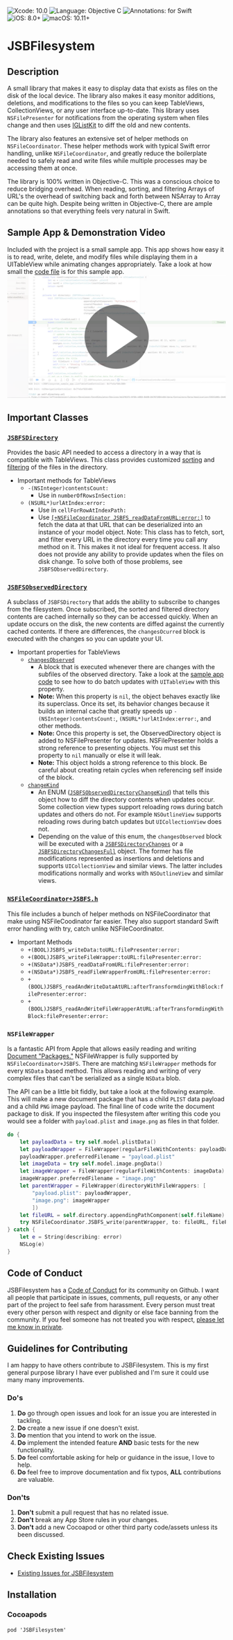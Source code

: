 ![Xcode: 10.0](https://img.shields.io/badge/Xcode-10.0-lightgrey.svg) ![Language: Objective C](https://img.shields.io/badge/Language-Objective%20C-lightgrey.svg) ![Annotations: for Swift](https://img.shields.io/badge/Annotations-for%20Swift-lightgrey.svg) ![iOS: 8.0+](https://img.shields.io/badge/iOS-8.0+-lightgrey.svg) ![macOS: 10.11+](https://img.shields.io/badge/macOS-10.11+-lightgrey.svg)

# JSBFilesystem

## Description
A small library that makes it easy to display data that exists as files on the disk of the local device. The library also makes it easy monitor additions, deletions, and modifications to the files so you can keep  TableViews, CollectionViews, or any user interface up-to-date. This library uses `NSFilePresenter` for notifications from the operating system when files change and then uses [IGListKit](https://github.com/Instagram/IGListKit) to diff the old and new contents.

The library also features an extensive set of helper methods on `NSFileCoordinator`. These helper methods work with typical Swift error handling, unlike `NSFileCoordinator`, and greatly reduce the boilerplate needed to safely read and write files while multiple processes may be accessing them at once.

The library is 100% written in Objective-C. This was a conscious choice to reduce bridging overhead. When reading, sorting, and filtering Arrays of URL's the overhead of switching back and forth between NSArray<NSURL> to Array<URL> can be quite high. Despite being written in Objective-C, there are ample annotations so that everything feels very natural in Swift.
  
## Sample App & Demonstration Video
Included with the project is a small sample app. This app shows how easy it is to read, write, delete, and modify files while displaying them in a UITableView while animating changes appropriately. Take a look at how small the [code file](/JSBFilesystem/JSBFilesystem_sample_app/ListTableViewController.swift) is for this sample app.
[![Play: Sample App Demonstration Video](README/demo-video-playbutton.png)](README/demo-video.mp4)

## Important Classes

### [`JSBFSDirectory`](/JSBFilesystem/JSBFilesystem_Shared/JSBFSDirectory.h#L41)
Provides the basic API needed to access a directory in a way that is compatible with TableViews. This class provides customized [sorting](/JSBFilesystem/JSBFilesystem_Shared/JSBFSDirectory.h#L60) and [filtering](/JSBFilesystem/JSBFilesystem_Shared/JSBFSDirectory.h#L55) of the files in the directory.
- Important methods for TableViews
    - `-(NSInteger)contentsCount:`
        - Use in `numberOfRowsInSection:`
    - `(NSURL*)urlAtIndex:error:`
        - Use in `cellForRowAtIndexPath:`
        - Use [`[+NSFileCoordinator JSBFS_readDataFromURL:error:]`](/JSBFilesystem/JSBFilesystem_Shared/NSFileCoordinator%2BJSBFS.h#L77) to fetch the data at that URL that can be deserialized into an instance of your model object.
 Note: This class has to fetch, sort, and filter every URL in the directory every time you call any method on it. This makes it not ideal for frequent access. It also does not provide any ability to provide updates when the files on disk change. To solve both of those problems, see `JSBFSObservedDirectory`.
 
### [`JSBFSObservedDirectory`](/JSBFilesystem/JSBFilesystem_Shared/JSBFSObservedDirectory.h#L49)
A subclass of `JSBFSDirectory` that adds the ability to subscribe to changes from the filesystem. Once subscribed, the sorted and filtered directory contents are cached internally so they can be accessed quickly. When an update occurs on the disk, the new contents are diffed against the currently cached contents. If there are differences, the `changesOcurred` block is executed with the changes so you can update your UI.
- Important properties for TableViews
    - [`changesObserved`](/JSBFilesystem/JSBFilesystem_Shared/JSBFSObservedDirectory.h#L70)
        - A block that is executed whenever there are changes with the subfiles of the observed directory. Take a look at the [sample app code](/JSBFilesystem/JSBFilesystem_sample_app/ListTableViewController.swift#L54-L67) to see how to do batch updates with `UITableView` with this property.
        - **Note:** When this property is `nil`, the object behaves exactly like its superclass. Once its set, its behavior changes because it builds an internal cache that greatly speeds up `-(NSInteger)contentsCount:`, `(NSURL*)urlAtIndex:error:`, and other methods.
        - **Note:** Once this property is set, the ObservedDirectory object is added to NSFilePresenter for updates. NSFilePresenter holds a strong reference to presenting objects. You must set this property to `nil` manually or else it will leak.
        - **Note:** This object holds a strong reference to this block. Be careful about creating retain cycles when referencing self inside of the block.
    - [`changeKind`](/JSBFilesystem/JSBFilesystem_Shared/JSBFSObservedDirectory.h#L85)
        - An ENUM ([`JSBFSObservedDirectoryChangeKind`](/JSBFilesystem/JSBFilesystem_Shared/SmallTypes.h#L79)) that tells this object how to diff the directory contents when updates occur. Some collection view types support reloading rows during batch updates and others do not. For example `NSOutlineView` supports reloading rows during batch updates but `UICollectionView` does not. 
        - Depending on the value of this enum, the `changesObserved` block will be executed with a [`JSBFSDirectoryChanges`](/JSBFilesystem/JSBFilesystem_Shared/JSBFSDirectoryChanges.h#L41) or a [`JSBFSDirectoryChangesFull`](/JSBFilesystem/JSBFilesystem_Shared/JSBFSDirectoryChanges.h#L62) object. The former has file modifications represented as insertions and deletions and supports `UICollectionView` and similar views. The latter includes modifications normally and works with `NSOutlineView` and similar views.

### [`NSFileCoordinator+JSBFS.h`](/JSBFilesystem/JSBFilesystem_Shared/NSFileCoordinator%2BJSBFS.h#L34)
This file includes a bunch of helper methods on NSFileCoordinator that make using NSFileCoodinator far easier. They also support standard Swift error handling with try, catch unlike NSFileCoordinator.
- Important Methods
    - `+(BOOL)JSBFS_writeData:toURL:filePresenter:error:`
    - `+(BOOL)JSBFS_writeFileWrapper:toURL:filePresenter:error:`
    - `+(NSData*)JSBFS_readDataFromURL:filePresenter:error:`
    - `+(NSData*)JSBFS_readFileWrapperFromURL:filePresenter:error:`
    - `+(BOOL)JSBFS_readAndWriteDataAtURL:afterTransformdingWithBlock:filePresenter:error:`
    - `+(BOOL)JSBFS_readAndWriteFileWrapperAtURL:afterTransformdingWithBlock:filePresenter:error:`
    
### `NSFileWrapper`
Is a fantastic API from Apple that allows easily reading and writing [Document "Packages."](https://developer.apple.com/library/archive/documentation/CoreFoundation/Conceptual/CFBundles/DocumentPackages/DocumentPackages.html#//apple_ref/doc/uid/10000123i-CH106-SW1) NSFileWrapper is fully supported by `NSFileCoordinator+JSBFS`. There are matching `NSFileWrapper` methods for every `NSData` based method. This allows reading and writing of very complex files that can't be serialized as a single `NSData` blob. 

The API can be a little bit fiddly, but take a look at the following example. This will make a new document package that has a child `PLIST` data payload and a child `PNG` image payload. The final line of code write the document package to disk. If you inspected the filesystem after writing this code you would see a folder with `payload.plist` and `image.png` as files in that folder.

```swift
do {
    let payloadData = try self.model.plistData()
    let payloadWrapper = FileWrapper(regularFileWithContents: payloadData)
    payloadWrapper.preferredFilename = "payload.plist"
    let imageData = try self.model.image.pngData()
    let imageWrapper = FileWrapper(regularFileWithContents: imageData)
    imageWrapper.preferredFilename = "image.png"
    let parentWrapper = FileWrapper(directoryWithFileWrappers: [
        "payload.plist": payloadWrapper,
        "image.png": imageWrapper
        ])
    let fileURL = self.directory.appendingPathComponent(self.fileName)
    try NSFileCoordinator.JSBFS_write(parentWrapper, to: fileURL, filePresenter: nil)
} catch {
    let e = String(describing: error)
    NSLog(e)
}
```

        
## Code of Conduct

JSBFilesystem has a [Code of Conduct](/CODE_OF_CONDUCT.md) for its community on Github. I want all people that participate in issues, comments, pull requests, or any other part of the project to feel safe from harassment. Every person must treat every other person with respect and dignity or else face banning from the community. If you feel someone has not treated you with respect, [please let me know in private](mailto:jsbfilesystemcommunity@jeffburg.com).
    
## Guidelines for Contributing

I am happy to have others contribute to JSBFilesystem. This is my first general purpose library I have ever published and I'm sure it could use many many improvements.

### Do's

1. **Do** go through open issues and look for an issue you are interested in tackling.
1. **Do** create a new issue if one doesn't exist.
1. **Do** mention that you intend to work on the issue.
1. **Do** implement the intended feature **AND** basic tests for the new functionality.
1. **Do** feel comfortable asking for help or guidance in the issue, I love to help.
1. **Do** feel free to improve documentation and fix typos, **ALL** contributions are valuable.

### Don'ts

1. **Don't** submit a pull request that has no related issue.
1. **Don't** break any App Store rules in your changes.
1. **Don't** add a new Cocoapod or other third party code/assets unless its been discussed.

## Check Existing Issues

- [Existing Issues for JSBFilesystem](https://github.com/jeffreybergier/JSBFilesystem/issues)

## Installation

### Cocoapods

`pod 'JSBFilesystem'`
